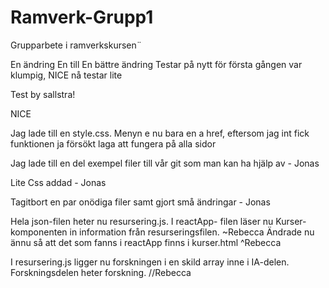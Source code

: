 # Ramverk-Grupp1
Grupparbete i ramverkskursen¨

En ändring
En till
En bättre ändring
Testar på nytt för första gången var klumpig, NICE
nå testar lite


Test by sallstra!


NICE 


Jag lade till en style.css. Menyn e nu bara en a href, eftersom jag int fick funktionen ja försökt laga att fungera på alla sidor


Jag lade till en del exempel filer till vår git som man kan ha hjälp av - Jonas


Lite Css addad - Jonas


Tagitbort en par onödiga filer samt gjort små ändringar - Jonas

Hela json-filen heter nu resursering.js. I reactApp- filen läser nu Kurser-komponenten in information från resurseringsfilen.
~Rebecca
Ändrade nu ännu så att det som fanns i reactApp finns i kurser.html
^Rebecca

I resursering.js ligger nu forskningen i en skild array inne i IA-delen. Forskningsdelen heter forskning.
//Rebecca